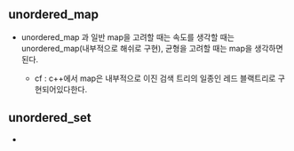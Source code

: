 ## unordered_map

- unordered_map 과  일반 map을 고려할 때는 속도를 생각할 때는 unordered_map(내부적으로 해쉬로 구현), 균형을 고려할 때는 map을 생각하면된다. 

    - cf : c++에서 map은 내부적으로 이진 검색 트리의 일종인 레드 블랙트리로 구현되어있다한다. 

## unordered_set

- 